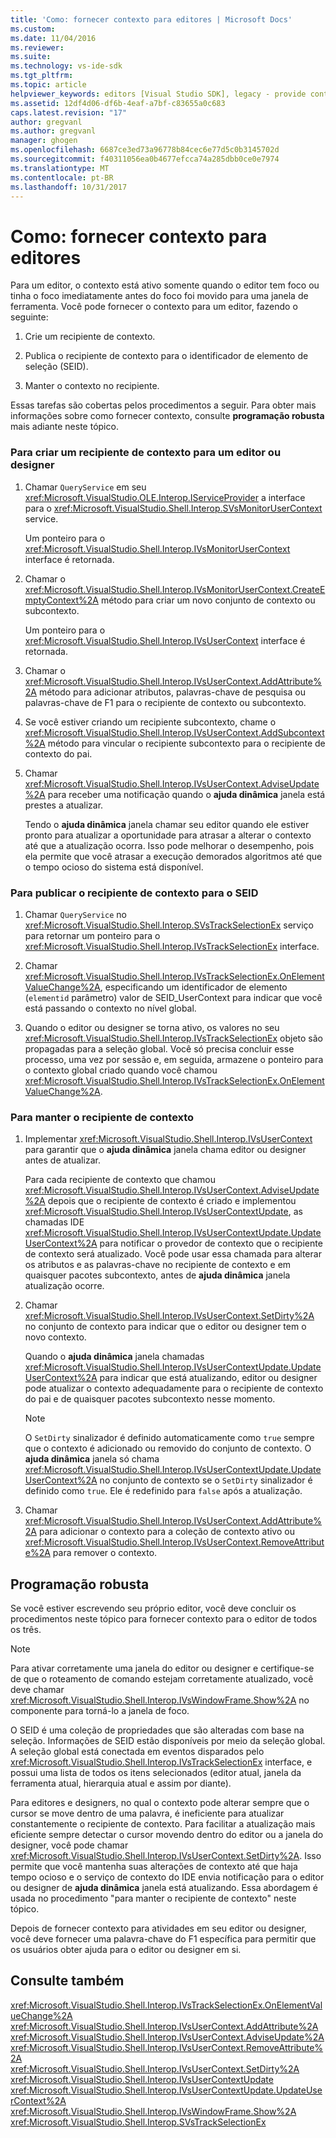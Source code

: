 ```yaml
---
title: 'Como: fornecer contexto para editores | Microsoft Docs'
ms.custom: 
ms.date: 11/04/2016
ms.reviewer: 
ms.suite: 
ms.technology: vs-ide-sdk
ms.tgt_pltfrm: 
ms.topic: article
helpviewer_keywords: editors [Visual Studio SDK], legacy - provide context
ms.assetid: 12df4d06-df6b-4eaf-a7bf-c83655a0c683
caps.latest.revision: "17"
author: gregvanl
ms.author: gregvanl
manager: ghogen
ms.openlocfilehash: 6687ce3ed73a96778b84cec6e77d5c0b3145702d
ms.sourcegitcommit: f40311056ea0b4677efcca74a285dbb0ce0e7974
ms.translationtype: MT
ms.contentlocale: pt-BR
ms.lasthandoff: 10/31/2017
---
```

# <a name="how-to-provide-context-for-editors"></a>Como: fornecer contexto para editores
Para um editor, o contexto está ativo somente quando o editor tem foco ou tinha o foco imediatamente antes do foco foi movido para uma janela de ferramenta. Você pode fornecer o contexto para um editor, fazendo o seguinte:  
  
1.  Crie um recipiente de contexto.  
  
2.  Publica o recipiente de contexto para o identificador de elemento de seleção (SEID).  
  
3.  Manter o contexto no recipiente.  
  
 Essas tarefas são cobertas pelos procedimentos a seguir. Para obter mais informações sobre como fornecer contexto, consulte **programação robusta** mais adiante neste tópico.  
  
### <a name="to-create-a-context-bag-for-an-editor-or-a-designer"></a>Para criar um recipiente de contexto para um editor ou designer  
  
1.  Chamar `QueryService` em seu <xref:Microsoft.VisualStudio.OLE.Interop.IServiceProvider> a interface para o <xref:Microsoft.VisualStudio.Shell.Interop.SVsMonitorUserContext> service.  
  
     Um ponteiro para o <xref:Microsoft.VisualStudio.Shell.Interop.IVsMonitorUserContext> interface é retornada.  
  
2.  Chamar o <xref:Microsoft.VisualStudio.Shell.Interop.IVsMonitorUserContext.CreateEmptyContext%2A> método para criar um novo conjunto de contexto ou subcontexto.  
  
     Um ponteiro para o <xref:Microsoft.VisualStudio.Shell.Interop.IVsUserContext> interface é retornada.  
  
3.  Chamar o <xref:Microsoft.VisualStudio.Shell.Interop.IVsUserContext.AddAttribute%2A> método para adicionar atributos, palavras-chave de pesquisa ou palavras-chave de F1 para o recipiente de contexto ou subcontexto.  
  
4.  Se você estiver criando um recipiente subcontexto, chame o <xref:Microsoft.VisualStudio.Shell.Interop.IVsUserContext.AddSubcontext%2A> método para vincular o recipiente subcontexto para o recipiente de contexto do pai.  
  
5.  Chamar <xref:Microsoft.VisualStudio.Shell.Interop.IVsUserContext.AdviseUpdate%2A> para receber uma notificação quando o **ajuda dinâmica** janela está prestes a atualizar.  
  
     Tendo o **ajuda dinâmica** janela chamar seu editor quando ele estiver pronto para atualizar a oportunidade para atrasar a alterar o contexto até que a atualização ocorra. Isso pode melhorar o desempenho, pois ela permite que você atrasar a execução demorados algoritmos até que o tempo ocioso do sistema está disponível.  
  
### <a name="to-publish-the-context-bag-to-the-seid"></a>Para publicar o recipiente de contexto para o SEID  
  
1.  Chamar `QueryService` no <xref:Microsoft.VisualStudio.Shell.Interop.SVsTrackSelectionEx> serviço para retornar um ponteiro para o <xref:Microsoft.VisualStudio.Shell.Interop.IVsTrackSelectionEx> interface.  
  
2.  Chamar <xref:Microsoft.VisualStudio.Shell.Interop.IVsTrackSelectionEx.OnElementValueChange%2A>, especificando um identificador de elemento (`elementid` parâmetro) valor de SEID_UserContext para indicar que você está passando o contexto no nível global.  
  
3.  Quando o editor ou designer se torna ativo, os valores no seu <xref:Microsoft.VisualStudio.Shell.Interop.IVsTrackSelectionEx> objeto são propagadas para a seleção global. Você só precisa concluir esse processo, uma vez por sessão e, em seguida, armazene o ponteiro para o contexto global criado quando você chamou <xref:Microsoft.VisualStudio.Shell.Interop.IVsTrackSelectionEx.OnElementValueChange%2A>.  
  
### <a name="to-maintain-the-context-bag"></a>Para manter o recipiente de contexto  
  
1.  Implementar <xref:Microsoft.VisualStudio.Shell.Interop.IVsUserContext> para garantir que o **ajuda dinâmica** janela chama editor ou designer antes de atualizar.  
  
     Para cada recipiente de contexto que chamou <xref:Microsoft.VisualStudio.Shell.Interop.IVsUserContext.AdviseUpdate%2A> depois que o recipiente de contexto é criado e implementou <xref:Microsoft.VisualStudio.Shell.Interop.IVsUserContextUpdate>, as chamadas IDE <xref:Microsoft.VisualStudio.Shell.Interop.IVsUserContextUpdate.UpdateUserContext%2A> para notificar o provedor de contexto que o recipiente de contexto será atualizado. Você pode usar essa chamada para alterar os atributos e as palavras-chave no recipiente de contexto e em quaisquer pacotes subcontexto, antes de **ajuda dinâmica** janela atualização ocorre.  
  
2.  Chamar <xref:Microsoft.VisualStudio.Shell.Interop.IVsUserContext.SetDirty%2A> no conjunto de contexto para indicar que o editor ou designer tem o novo contexto.  
  
     Quando o **ajuda dinâmica** janela chamadas <xref:Microsoft.VisualStudio.Shell.Interop.IVsUserContextUpdate.UpdateUserContext%2A> para indicar que está atualizando, editor ou designer pode atualizar o contexto adequadamente para o recipiente de contexto do pai e de quaisquer pacotes subcontexto nesse momento.  
  
    > [!NOTE]
    >  O `SetDirty` sinalizador é definido automaticamente como `true` sempre que o contexto é adicionado ou removido do conjunto de contexto. O **ajuda dinâmica** janela só chama <xref:Microsoft.VisualStudio.Shell.Interop.IVsUserContextUpdate.UpdateUserContext%2A> no conjunto de contexto se o `SetDirty` sinalizador é definido como `true`. Ele é redefinido para `false` após a atualização.  
  
3.  Chamar <xref:Microsoft.VisualStudio.Shell.Interop.IVsUserContext.AddAttribute%2A> para adicionar o contexto para a coleção de contexto ativo ou <xref:Microsoft.VisualStudio.Shell.Interop.IVsUserContext.RemoveAttribute%2A> para remover o contexto.  
  
## <a name="robust-programming"></a>Programação robusta  
 Se você estiver escrevendo seu próprio editor, você deve concluir os procedimentos neste tópico para fornecer contexto para o editor de todos os três.  
  
> [!NOTE]
>  Para ativar corretamente uma janela do editor ou designer e certifique-se de que o roteamento de comando estejam corretamente atualizado, você deve chamar <xref:Microsoft.VisualStudio.Shell.Interop.IVsWindowFrame.Show%2A> no componente para torná-lo a janela de foco.  
  
 O SEID é uma coleção de propriedades que são alteradas com base na seleção. Informações de SEID estão disponíveis por meio da seleção global. A seleção global está conectada em eventos disparados pelo <xref:Microsoft.VisualStudio.Shell.Interop.IVsTrackSelectionEx> interface, e possui uma lista de todos os itens selecionados (editor atual, janela da ferramenta atual, hierarquia atual e assim por diante).  
  
 Para editores e designers, no qual o contexto pode alterar sempre que o cursor se move dentro de uma palavra, é ineficiente para atualizar constantemente o recipiente de contexto. Para facilitar a atualização mais eficiente sempre detectar o cursor movendo dentro do editor ou a janela do designer, você pode chamar <xref:Microsoft.VisualStudio.Shell.Interop.IVsUserContext.SetDirty%2A>. Isso permite que você mantenha suas alterações de contexto até que haja tempo ocioso e o serviço de contexto do IDE envia notificação para o editor ou designer de **ajuda dinâmica** janela está atualizando. Essa abordagem é usada no procedimento "para manter o recipiente de contexto" neste tópico.  
  
 Depois de fornecer contexto para atividades em seu editor ou designer, você deve fornecer uma palavra-chave do F1 específica para permitir que os usuários obter ajuda para o editor ou designer em si.  
  
## <a name="see-also"></a>Consulte também  
 <xref:Microsoft.VisualStudio.Shell.Interop.IVsTrackSelectionEx.OnElementValueChange%2A>   
 <xref:Microsoft.VisualStudio.Shell.Interop.IVsUserContext.AddAttribute%2A>   
 <xref:Microsoft.VisualStudio.Shell.Interop.IVsUserContext.AdviseUpdate%2A>   
 <xref:Microsoft.VisualStudio.Shell.Interop.IVsUserContext.RemoveAttribute%2A>   
 <xref:Microsoft.VisualStudio.Shell.Interop.IVsUserContext.SetDirty%2A>   
 <xref:Microsoft.VisualStudio.Shell.Interop.IVsUserContextUpdate>   
 <xref:Microsoft.VisualStudio.Shell.Interop.IVsUserContextUpdate.UpdateUserContext%2A>   
 <xref:Microsoft.VisualStudio.Shell.Interop.IVsWindowFrame.Show%2A>   
 <xref:Microsoft.VisualStudio.Shell.Interop.SVsTrackSelectionEx>
